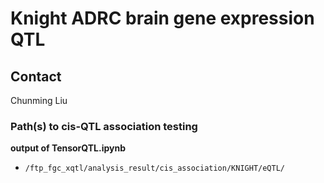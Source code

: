 # Knight ADRC brain gene expression QTL

## Contact

Chunming Liu

### Path(s) to cis-QTL association testing

**output of TensorQTL.ipynb**

- `/ftp_fgc_xqtl/analysis_result/cis_association/KNIGHT/eQTL/`